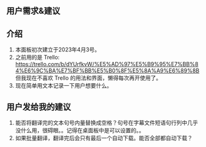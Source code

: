 ## 用户需求&建议

## 介绍
1. 本面板初次建立于2023年4月3号。
2. 之前用的是 Trello: https://trello.com/b/dYUrfkvW/%E5%AD%97%E5%B9%95%E7%BB%84%E6%9C%BA%E7%BF%BB%E5%B0%8F%E5%8A%A9%E6%89%8B
但我现在不喜欢 Trello 的用法和界面，懒得每次再开使用了。
3. 现在简单用文本记录一下用户想要什么。

## 用户发给我的建议
1. 能否将翻译完的文本句号内量替换成空格？句号在字幕文件短语句行列中几乎没什么用，很碍眼。。记得在桌面板中是可以设置的。。
2. 如果批量翻译，翻译完后会只有最后一个自动下载。能否全部都自动下载？
